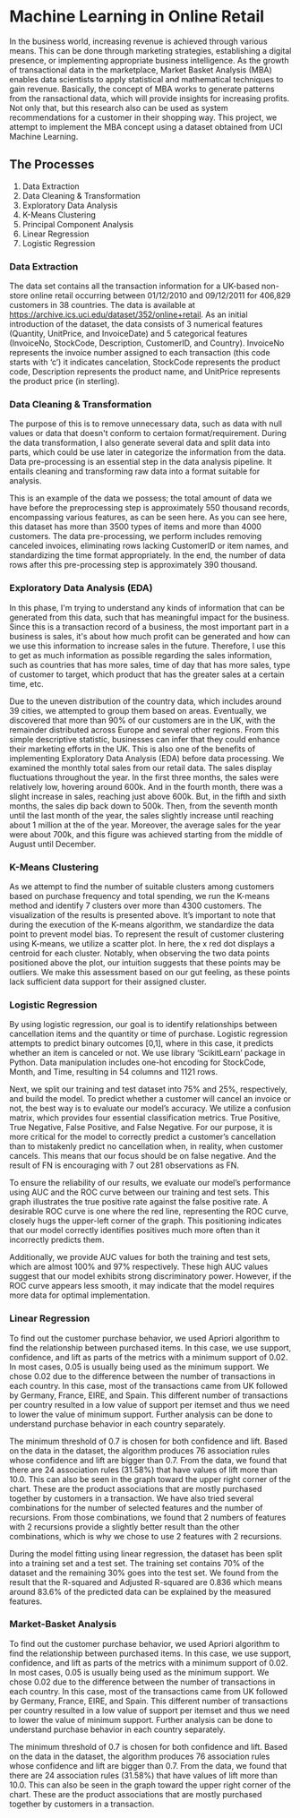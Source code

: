# Machine Learning in Online Retail

In the business world, increasing revenue is achieved through various means. This can be done through marketing strategies, establishing a digital presence, or implementing appropriate business intelligence. As the growth of transactional data in the marketplace, Market Basket Analysis (MBA) enables data scientists to apply statistical and mathematical techniques to gain revenue. Basically, the concept of MBA works to generate patterns from the ransactional data, which will provide insights for increasing profits. Not only that, but this research also can be used as system recommendations for a customer in their shopping way. This project, we attempt to implement the MBA concept using a dataset obtained from UCI Machine Learning.

## The Processes

1. Data Extraction
2. Data Cleaning & Transformation
3. Exploratory Data Analysis
4. K-Means Clustering
5. Principal Component Analysis
6. Linear Regression
7. Logistic Regression

### Data Extraction

The data set contains all the transaction information for a UK-based non-store online retail occurring between 01/12/2010 and 09/12/2011 for 406,829 customers in 38 countries. The data is available at https://archive.ics.uci.edu/dataset/352/online+retail. As an initial introduction of the dataset, the data consists of 3 numerical features (Quantity, UnitPrice, and InvoiceDate) and 5 categorical features (InvoiceNo, StockCode, Description, CustomerID, and Country). InvoiceNo represents the invoice number assigned to each transaction (this code starts with ‘c’) it indicates cancelation, StockCode represents the product code, Description represents the product name, and UnitPrice represents the product price (in sterling).

### Data Cleaning & Transformation

The purpose of this is to remove unnecessary data, such as data with null values or data that doesn't conform to certaion format/requirement. During the data transformation, I also generate several data and split data into parts, which could be use later in categorize the information from the data. Data pre-processing is an essential step in the data analysis pipeline. It entails cleaning and transforming raw data into a format suitable for analysis.

This is an example of the data we possess; the total amount of data we have before the preprocessing step is approximately 550 thousand records, encompassing various features, as can be seen here. As you can see here, this dataset has more than 3500 types of items and more than 4000 customers. The data pre-processing, we perform includes removing canceled invoices, eliminating rows lacking CustomerID or item names, and standardizing the time format appropriately. In the end, the number of data rows after this pre-processing step is approximately 390 thousand.

### Exploratory Data Analysis (EDA)

In this phase, I'm trying to understand any kinds of information that can be generated from this data, such that has meaningful impact for the business. Since this is a transaction record of a business, the most important part in a business is sales, it's about how much profit can be generated and how can we use this information to increase sales in the future. Therefore, I use this to get as much information as possible regarding the sales information, such as countries that has more sales, time of day that has more sales, type of customer to target, which product that has the greater sales at a certain time, etc.

Due to the uneven distribution of the country data, which includes around 39 cities, we attempted to group them based on areas. Eventually, we discovered that more than 90% of our customers are in the UK, with the remainder distributed across Europe and several other regions. From this simple descriptive statistic, businesses can infer that they could enhance their marketing efforts in the UK. This is also one of the benefits of implementing Exploratory Data Analysis (EDA) before data processing. We examined the monthly total sales from our retail data. The sales display fluctuations throughout the year. In the first three months, the sales were relatively low, hovering around 600k. And in the fourth month, there was a slight increase in sales, reaching just above 600k. But, in the fifth and sixth months, the sales dip back down to 500k. Then, from the seventh month until the last month of the year, the sales slightly increase until reaching about 1 million at the of the year. Moreover, the average sales for the year were about 700k, and this figure was achieved starting from the middle of August until December.

### K-Means Clustering

As we attempt to find the number of suitable clusters among customers based on purchase frequency and total spending, we run the K-means method and identify 7 clusters over more than 4300 customers. The visualization of the results is presented above. It’s important to note that during the execution of the K-means algorithm, we standardize the data point to prevent model bias. 
To represent the result of customer clustering using K-means, we utilize a scatter plot. In here, the x red dot displays a centroid for each cluster. Notably, when observing the two data points positioned above the plot, our intuition suggests that these points may be outliers. We make this assessment based on our gut feeling, as these points lack sufficient data support for their assigned cluster. 

### Logistic Regression

By using logistic regression, our goal is to identify relationships between cancellation items and the quantity or time of purchase. Logistic regression attempts to predict binary outcomes [0,1], where in this case, it predicts whether an item is canceled or not. We use library ‘ScikitLearn’ package in Python. Data manipulation includes one-hot encoding for StockCode, Month, and Time, resulting in 54 columns and 1121 rows. 

Next, we split our training and test dataset into 75% and 25%, respectively, and build the model. To predict whether a customer will cancel an invoice or not, the best way is to evaluate our model’s accuracy. We utilize a confusion matrix, which provides four essential classification metrics. True Positive, True Negative, False Positive, and False Negative. For our purpose, it is more critical for the model to correctly predict a customer’s cancellation than to mistakenly predict no cancellation when, in reality, when customer cancels. This means that our focus should be on false negative. And the result of FN is encouraging with 7 out 281 observations as FN. 

To ensure the reliability of our results, we evaluate our model’s performance using AUC and the ROC curve between our training and test sets. This graph illustrates the true positive rate against the false positive rate. A desirable ROC curve is one where the red line, representing the ROC curve, closely hugs the upper-left corner of the graph. This positioning indicates that our model correctly identifies positives much more often than it incorrectly predicts them. 

Additionally, we provide AUC values for both the training and test sets, which are almost 100% and 97% respectively. These high AUC values suggest that our model exhibits strong discriminatory power. However, if the ROC curve appears less smooth, it may indicate that the model requires more data for optimal implementation.


### Linear Regression

To find out the customer purchase behavior, we used Apriori algorithm to find the relationship between purchased items. In this case, we use support, confidence, and lift as parts of the metrics with a minimum support of 0.02. In most cases, 0.05 is usually being used as the minimum support. We chose 0.02 due to the difference between the number of transactions in each country. In this case, most of the transactions came from UK followed by Germany, France, EIRE, and Spain. This different number of transactions per country resulted in a low value of support per itemset and thus we need to lower the value of minimum support. Further analysis can be done to understand purchase behavior in each country separately.

The minimum threshold of 0.7 is chosen for both confidence and lift. Based on the data in the dataset, the algorithm produces 76 association rules whose confidence and lift are bigger than 0.7. From the data, we found that there are 24 association rules (31.58%) that have values of lift more than 10.0. This can also be seen in the graph toward the upper right corner of the chart. These are the product associations that are mostly purchased together by customers in a transaction. We have also tried several combinations for the number of selected features and the number of recursions. From those combinations, we found that 2 numbers of features with 2 recursions provide a slightly better result than the other combinations, which is why we chose to use 2 features with 2 recursions.

During the model fitting using linear regression, the dataset has been split into a training set and a test set. The training set contains 70% of the dataset and the remaining 30% goes into the test set. We found from the result that the R-squared and Adjusted R-squared are 0.836 which means around 83.6% of the predicted data can be explained by the measured features.



### Market-Basket Analysis

To find out the customer purchase behavior, we used Apriori algorithm to find the relationship between purchased items. In this case, we use support, confidence, and lift as parts of the metrics with a minimum support of 0.02. In most cases, 0.05 is usually being used as the minimum support. We chose 0.02 due to the difference between the number of transactions in each country. In this case, most of the transactions came from UK followed by Germany, France, EIRE, and Spain. This different number of transactions per country resulted in a low value of support per itemset and thus we need to lower the value of minimum support. Further analysis can be done to understand purchase behavior in each country separately.

The minimum threshold of 0.7 is chosen for both confidence and lift. Based on the data in the dataset, the algorithm produces 76 association rules whose confidence and lift are bigger than 0.7. From the data, we found that there are 24 association rules (31.58%) that have values of lift more than 10.0. This can also be seen in the graph toward the upper right corner of the chart. These are the product associations that are mostly purchased together by customers in a transaction.

